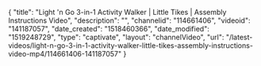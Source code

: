 {
    "title": "Light 'n Go 3-in-1 Activity Walker | Little Tikes | Assembly Instructions Video",
    "description": "",
    "channelid": "114661406",
    "videoid": "141187057",
    "date_created": "1518460366",
    "date_modified": "1519248729",
    "type": "captivate",
    "layout": "channelVideo",
    "url": "\/latest-videos\/light-n-go-3-in-1-activity-walker-little-tikes-assembly-instructions-video-mp4\/114661406-141187057"
}